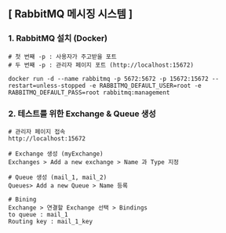 ## [ RabbitMQ 메시징 시스템 ]

### 1. RabbitMQ 설치 (Docker)

````
# 첫 번째 -p : 사용자가 주고받을 포트
# 두 번째 -p : 관리자 페이지 포트 (http://localhost:15672)

docker run -d --name rabbitmq -p 5672:5672 -p 15672:15672 --restart=unless-stopped -e RABBITMQ_DEFAULT_USER=root -e RABBITMQ_DEFAULT_PASS=root rabbitmq:management
````

### 2. 테스트를 위한 Exchange & Queue 생성

````
# 관리자 페이지 접속
http://localhost:15672 

# Exchange 생성 (myExchange)
Exchanges > Add a new exchange > Name 과 Type 지정 

# Queue 생성 (mail_1, mail_2)
Queues> Add a new Queue > Name 등록

# Bining
Exchange > 연결할 Exchange 선택 > Bindings 
to queue : mail_1
Routing key : mail_1_key
````
